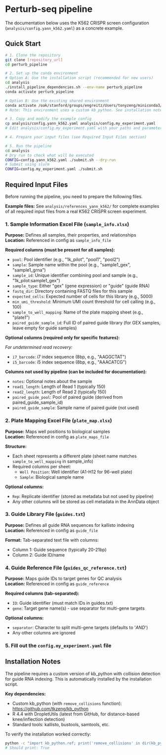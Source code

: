 # Perturb-seq pipeline

The documentation below uses the K562 CRISPR screen configuration (`analysis/config.yann_k562.yaml`) as a concrete example.

## Quick Start

```bash
# 1. Clone the repository
git clone [repository_url]
cd perturb_pipeline

# 2. Set up the conda environment
# Option A: Use the installation script (recommended for new users)
cd analysis
./install_pipeline_dependencies.sh --env-name perturb_pipeline
conda activate perturb_pipeline

# Option B: Use the existing shared environment
conda activate /oak/stanford/groups/engreitz/Users/tonyzeng/miniconda3/envs/kb
# Note: This environment uses a custom kb_python. See installation notes below.

# 3. Copy and modify the example config
cp analysis/config.yann_k562.yaml analysis/config.my_experiment.yaml
# Edit analysis/config.my_experiment.yaml with your paths and parameters

# 4. Prepare your input files (see Required Input Files section)

# 5. Run the pipeline
cd analysis
# Dry run to check what will be executed
CONFIG=config.yann_k562.yaml ./submit.sh --dry-run
# Submit using slurm
CONFIG=config.my_experiment.yaml ./submit.sh
```

## Required Input Files

Before running the pipeline, you need to prepare the following files.

**Example files:** See `analysis/references_yann_k562/` for complete examples of all required input files from a real K562 CRISPR screen experiment.

### 1. Sample Information Excel File (`sample_info.xlsx`)
**Purpose:** Defines all samples, their properties, and relationships  
**Location:** Referenced in config as `sample_info_file`

**Required columns (must be present for all samples):**
- `pool`: Pool identifier (e.g., "1k_pilot", "pool1", "pool2")
- `sample`: Sample name within the pool (e.g., "sample1_gex", "sample1_grna")
- `sample_id`: Unique identifier combining pool and sample (e.g., "1k_pilot:sample1_gex")
- `sample_type`: Either "gex" (gene expression) or "guide" (guide RNA)
- `fastq_dir`: Directory containing FASTQ files for this sample
- `expected_cells`: Expected number of cells for this library (e.g., 5000)
- `min_umi_threshold`: Minimum UMI count threshold for cell calling (e.g., 100)
- `sample_to_well_mapping`: Name of the plate mapping sheet (e.g., "plate1")
- `paired_guide_sample_id`: Full ID of paired guide library (for GEX samples, leave empty for guide samples)

**Optional columns (required only for specific features):**

*For undetermined read recovery:*
- `i7_barcode`: i7 index sequence (8bp, e.g., "AAGGCTAT")
- `i5_barcode`: i5 index sequence (8bp, e.g., "AAACATCG")

**Columns not used by pipeline (can be included for documentation):**
- `notes`: Optional notes about the sample
- `read1_length`: Length of Read 1 (typically 150)
- `read2_length`: Length of Read 2 (typically 150)
- `paired_guide_pool`: Pool of paired guide (derived from paired_guide_sample_id)
- `paired_guide_sample`: Sample name of paired guide (not used)

### 2. Plate Mapping Excel File (`plate_map.xlsx`)
**Purpose:** Maps well positions to biological samples  
**Location:** Referenced in config as `plate_maps_file`

**Structure:**
- Each sheet represents a different plate (sheet name matches `sample_to_well_mapping` in sample_info)
- Required columns per sheet:
  - `Well Position`: Well identifier (A1-H12 for 96-well plate)
  - `Sample`: Biological sample name

**Optional columns:**
- `Rep`: Replicate identifier (stored as metadata but not used by pipeline)
- Any other columns will be stored as cell metadata in the AnnData object

### 3. Guide Library File (`guides.txt`)
**Purpose:** Defines all guide RNA sequences for kallisto indexing  
**Location:** Referenced in config as `guide_file`

**Format:** Tab-separated text file with columns:
- Column 1: Guide sequence (typically 20-21bp)
- Column 2: Guide ID/name

### 4. Guide Reference File (`guides_qc_reference.txt`)
**Purpose:** Maps guide IDs to target genes for QC analysis  
**Location:** Referenced in config as `guide_reference`

**Required columns (tab-separated):**
- `ID`: Guide identifier (must match IDs in guides.txt)
- `gene`: Target gene name(s) - use separator for multi-gene targets

**Optional columns:**
- `separator`: Character to split multi-gene targets (defaults to '_AND_')
- Any other columns are ignored

### 5. Fill out the `config.my_experiment.yaml` file

## Installation Notes

The pipeline requires a custom version of kb_python with collision detection for guide RNA indexing. This is automatically installed by the installation script.

**Key dependencies:**
- Custom kb_python (with `remove_collisions` function): https://github.com/tkzeng/kb_python
- R 4.4 with DropletUtils (latest from GitHub, for distance-based knee/inflection detection)
- Standard tools: kallisto, bustools, samtools, etc.

To verify the installation worked correctly:
```bash
python -c "import kb_python.ref; print('remove_collisions' in dir(kb_python.ref))"
# Should print: True
```
